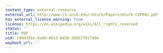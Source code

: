 ```yaml
---
content_type: external-resource
external_url: http://www.cs.ucsb.edu/~mturk/Papers/mturk-CVPR91.pdf
has_external_license_warning: true
license: https://en.wikipedia.org/wiki/All_rights_reserved
status: ''
title: PDF
uid: c994291e-4a80-4613-bd30-58b67791740e
wayback_url: ''
---
```

